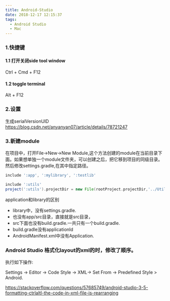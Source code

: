 ```yaml
---
title: Android-Studio
date: 2018-12-17 12:15:37
tags:
  - Android Studio
  - Mac
---
```

### 1.快捷键
#### 1.1 打开关闭side tool window
Ctrl + Cmd + F12

#### 1.2 toggle terminal
Alt + F12
<!-- more -->

### 2.设置
生成serialVersionUID
https://blog.csdn.net/anyanyan07/article/details/78721247

### 3.新建module
在项目中，打开File->New->New Module,这个方法创建的module在当前目录下面。如果想单独一个module文件夹，可以创建之后，把它移到项目的同级目录。然后修改settings.gradle,在其中指定路径。
``` groovy
include ':app', ':mylibrary', ':testlib'

include ':utils'
project(':utils').projectDir = new File(rootProject.projectDir,'../Utils')
```
application和library的区别
 - library中，没有settings.gradle.
 - 也没有app/src目录，直接就是src目录，
 - src下面也没有build.gradle.一共只有一个build.gradle.
 - build.gradle没有applicationId
 - AndroidManifest.xml中没有Application.


### Android Studio 格式化layout的xml的时，修改了顺序。
执行如下操作:

Settings -> Editor -> Code Style -> XML-> Set From -> Predefined Style > Android.

https://stackoverflow.com/questions/57685749/android-studio-3-5-formatting-ctrlaltl-the-code-in-xml-file-is-rearranging